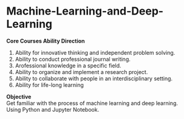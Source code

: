 # Machine-Learning-and-Deep-Learning

**Core Courses Ability Direction**
1. Ability for innovative thinking and independent problem solving.
2. Ability to conduct professional journal writing.
3. Arofessional knowledge in a specific field.
4. Ability to organize and implement a research project.
5. Ability to collaborate with people in an interdisciplinary setting.
6. Ability for life-long learning

**Objective**  
Get familiar with the process of machine learning and deep learning.  
Using Python and Jupyter Notebook.
